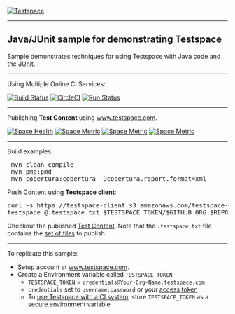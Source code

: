 [![Testspace](http://www.testspace.com/img/Testspace.png)](http://www.testspace.com)

***

## Java/JUnit sample for demonstrating Testspace

Sample demonstrates techniques for using Testspace with Java code and the [JUnit](http://junit.org/).

***
Using Multiple Online CI Services:

[![Build Status](https://travis-ci.org/testspace-samples/java.junit.svg?branch=master)](https://travis-ci.org/testspace-samples/java.junit)
[![CircleCI](https://circleci.com/gh/testspace-samples/java.junit.svg?style=svg)](https://circleci.com/gh/testspace-samples/java.junit)
[![Run Status](https://api.shippable.com/projects/5722082e2a8192902e1e3e96/badge?branch=master)](https://app.shippable.com/projects/5722082e2a8192902e1e3e96)

***
Publishing **Test Content** using www.testspace.com.

[![Space Health](https://samples.testspace.com/projects/167/spaces/816/badge)](https://samples.testspace.com/projects/167/spaces/816 "Test Cases")
[![Space Metric](https://samples.testspace.com/projects/167/spaces/816/metrics/789/badge)](https://samples.testspace.com/spaces/816/schema/Code%20Coverage "Code Coverage (branches)")
[![Space Metric](https://samples.testspace.com/projects/167/spaces/816/metrics/791/badge)](https://samples.testspace.com/spaces/816/schema/Code%20Coverage "Code Coverage (methods)")
[![Space Metric](https://samples.testspace.com/projects/167/spaces/816/metrics/792/badge)](https://samples.testspace.com/spaces/816/schema/Static%20Analysis "Static Analysis (issues)")


***

Build examples:

<pre>
 mvn clean compile
 mvn pmd:pmd 
 mvn cobertura:cobertura -Dcobertura.report.format=xml
</pre>

Push Content using **Testspace client**: 

<pre>
curl -s https://testspace-client.s3.amazonaws.com/testspace-linux.tgz | sudo tar -zxvf- -C /usr/local/bin
testspace @.testspace.txt $TESTSPACE_TOKEN/$GITHUB_ORG:$REPO_NAME/$BRANCH_NAME#$BUILD_NUMBER
</pre> 

Checkout the published [Test Content](https://samples.testspace.com/projects/testspace-samples:java.junit). Note that the `.testspace.txt` file contains the [set of files](http://help.testspace.com/how-to:publish-content#publishing-via-content-list-file) to publish. 

***

To replicate this sample: 
  - Setup account at www.testspace.com.
  - Create a Environment variable called `TESTSPACE_TOKEN`
     - `TESTSPACE_TOKEN` = `credentials@Your-Org-Name.testspace.com`
     - `credentials` set to `username:password` or your [access token](http://help.testspace.com/reference:client-reference#login-credentials)
     - To [use Testspace with a CI system](http://help.testspace.com/how-to:add-to-ci-workflow), store `TESTSPACE_TOKEN` as a secure environment variable
 
 